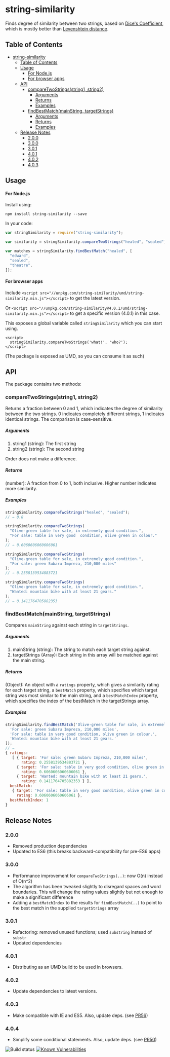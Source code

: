 # string-similarity

Finds degree of similarity between two strings, based on [Dice's Coefficient](http://en.wikipedia.org/wiki/S%C3%B8rensen%E2%80%93Dice_coefficient), which is mostly better than [Levenshtein distance](http://en.wikipedia.org/wiki/Levenshtein_distance).

## Table of Contents

- [string-similarity](#string-similarity)
  - [Table of Contents](#table-of-contents)
  - [Usage](#usage)
    - [For Node.js](#for-nodejs)
    - [For browser apps](#for-browser-apps)
  - [API](#api)
    - [compareTwoStrings(string1, string2)](#comparetwostringsstring1-string2)
      - [Arguments](#arguments)
      - [Returns](#returns)
      - [Examples](#examples)
    - [findBestMatch(mainString, targetStrings)](#findbestmatchmainstring-targetstrings)
      - [Arguments](#arguments-1)
      - [Returns](#returns-1)
      - [Examples](#examples-1)
  - [Release Notes](#release-notes)
    - [2.0.0](#200)
    - [3.0.0](#300)
    - [3.0.1](#301)
    - [4.0.1](#401)
    - [4.0.2](#402)
    - [4.0.3](#403)

## Usage

#### For Node.js

Install using:

```shell
npm install string-similarity --save
```

In your code:

```javascript
var stringSimilarity = require("string-similarity");

var similarity = stringSimilarity.compareTwoStrings("healed", "sealed");

var matches = stringSimilarity.findBestMatch("healed", [
  "edward",
  "sealed",
  "theatre",
]);
```

#### For browser apps

Include `<script src="//unpkg.com/string-similarity/umd/string-similarity.min.js"></script>` to get the latest version.

Or `<script src="//unpkg.com/string-similarity@4.0.1/umd/string-similarity.min.js"></script>` to get a specific version (4.0.1) in this case.

This exposes a global variable called `stringSimilarity` which you can start using.

```
<script>
  stringSimilarity.compareTwoStrings('what!', 'who?');
</script>
```

(The package is exposed as UMD, so you can consume it as such)

## API

The package contains two methods:

### compareTwoStrings(string1, string2)

Returns a fraction between 0 and 1, which indicates the degree of similarity between the two strings. 0 indicates completely different strings, 1 indicates identical strings. The comparison is case-sensitive.

##### Arguments

1. string1 (string): The first string
2. string2 (string): The second string

Order does not make a difference.

##### Returns

(number): A fraction from 0 to 1, both inclusive. Higher number indicates more similarity.

##### Examples

```javascript
stringSimilarity.compareTwoStrings("healed", "sealed");
// → 0.8

stringSimilarity.compareTwoStrings(
  "Olive-green table for sale, in extremely good condition.",
  "For sale: table in very good  condition, olive green in colour."
);
// → 0.6060606060606061

stringSimilarity.compareTwoStrings(
  "Olive-green table for sale, in extremely good condition.",
  "For sale: green Subaru Impreza, 210,000 miles"
);
// → 0.2558139534883721

stringSimilarity.compareTwoStrings(
  "Olive-green table for sale, in extremely good condition.",
  "Wanted: mountain bike with at least 21 gears."
);
// → 0.1411764705882353
```

### findBestMatch(mainString, targetStrings)

Compares `mainString` against each string in `targetStrings`.

##### Arguments

1. mainString (string): The string to match each target string against.
2. targetStrings (Array): Each string in this array will be matched against the main string.

##### Returns

(Object): An object with a `ratings` property, which gives a similarity rating for each target string, a `bestMatch` property, which specifies which target string was most similar to the main string, and a `bestMatchIndex` property, which specifies the index of the bestMatch in the targetStrings array.

##### Examples

```javascript
stringSimilarity.findBestMatch('Olive-green table for sale, in extremely good condition.', [
  'For sale: green Subaru Impreza, 210,000 miles',
  'For sale: table in very good condition, olive green in colour.',
  'Wanted: mountain bike with at least 21 gears.'
]);
// →
{ ratings:
   [ { target: 'For sale: green Subaru Impreza, 210,000 miles',
       rating: 0.2558139534883721 },
     { target: 'For sale: table in very good condition, olive green in colour.',
       rating: 0.6060606060606061 },
     { target: 'Wanted: mountain bike with at least 21 gears.',
       rating: 0.1411764705882353 } ],
  bestMatch:
   { target: 'For sale: table in very good condition, olive green in colour.',
     rating: 0.6060606060606061 },
  bestMatchIndex: 1
}
```

## Release Notes

### 2.0.0

- Removed production dependencies
- Updated to ES6 (this breaks backward-compatibility for pre-ES6 apps)

### 3.0.0

- Performance improvement for `compareTwoStrings(..)`: now O(n) instead of O(n^2)
- The algorithm has been tweaked slightly to disregard spaces and word boundaries. This will change the rating values slightly but not enough to make a significant difference
- Adding a `bestMatchIndex` to the results for `findBestMatch(..)` to point to the best match in the supplied `targetStrings` array

### 3.0.1

- Refactoring: removed unused functions; used `substring` instead of `substr`
- Updated dependencies

### 4.0.1

- Distributing as an UMD build to be used in browsers.

### 4.0.2

- Update dependencies to latest versions.

### 4.0.3

- Make compatible with IE and ES5. Also, update deps. (see [PR56](https://github.com/aceakash/string-similarity/pull/56))

### 4.0.4

- Simplify some conditional statements. Also, update deps. (see [PR50](https://github.com/aceakash/string-similarity/pull/50))

![Build status](https://codeship.com/projects/2aa453d0-0959-0134-8a76-4abcb29fe9b4/status?branch=master)
[![Known Vulnerabilities](https://snyk.io/test/github/aceakash/string-similarity/badge.svg)](https://snyk.io/test/github/aceakash/string-similarity)
